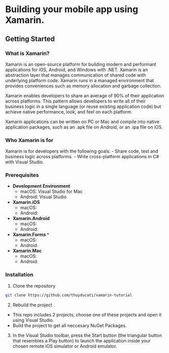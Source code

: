 # Building your mobile app using Xamarin.

## Getting Started
<h3>What is Xamarin?</h3>
Xamarin is an open-source platform for building modern and performant applications for iOS, Android, and Windows with .NET. Xamarin is an abstraction layer that manages communication of shared code with underlying platform code. Xamarin runs in a managed environment that provides conveniences such as memory allocation and garbage collection.

Xamarin enables developers to share an average of 90% of their application across platforms. This pattern allows developers to write all of their business logic in a single language (or reuse existing application code) but achieve native performance, look, and feel on each platform.

Xamarin applications can be written on PC or Mac and compile into native application packages, such as an .apk file on Android, or an .ipa file on iOS.

<h3>Who Xamarin is for</h3>
Xamarin is for developers with the following goals:
- Share code, test and business logic across platforms.
- Write cross-platform applications in C# with Visual Studio.

### Prerequisites
* **Development Environment**
    - macOS: Visual Studio for Mac
    - Android: Visual Studio
* **Xamarin.iOS**
    - macOS: 
    - Android: 
* **Xamarin.Android**
    - macOS: 
    - Android: 
* **Xamarin.Forms ^**
    - macOS: 
    - Android: 
* **Xamarin.Mac**
    - macOS: 
    - Android: 

### Installation
1. Clone the repository
```sh
git clone https://github.com/thuyducati/xamarin-tutorial
```
2. Rebuild the project
- This repo includes 2 projects, choose one of these projects and open it using Visual Studio.
- Build the project to get all neccesary NuGet Packages.
3. In the Visual Studio toolbar, press the Start button (the triangular button that resembles a Play button) to launch the application inside your chosen remote iOS simulator or Android emulator.